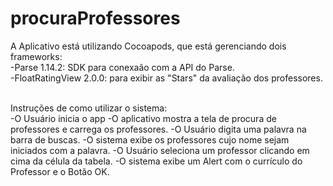 # procuraProfessores

A Aplicativo está utilizando Cocoapods, que está gerenciando dois frameworks:<br />
  -Parse 1.14.2: SDK para conexaão com a API do Parse.<br />
  -FloatRatingView 2.0.0: para exibir as "Stars" da avaliação dos professores.<br /><br />
  
  Instruções de como utilizar o sistema:<br />
  -O Usuário inicia o app
  -O aplicativo mostra a tela de procura de professores e carrega os professores.
  -O Usuário digita uma palavra na barra de buscas.
  -O sistema exibe os professores cujo nome sejam iniciados com a palavra.
  -O Usuário seleciona um professor clicando em cima da célula da tabela.
  -O sistema exibe um Alert com o currículo do Professor e o Botão OK.
  
  
